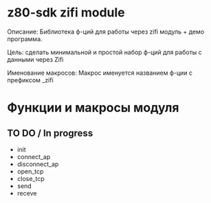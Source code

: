 # z80-sdk zifi module

Описание: Библиотека ф-ций для работы через zifi модуль + демо программа.

Цель: сделать минимальной и простой набор ф-ций для работы с данными через Zifi

Именование макросов: Макрос именуется названием ф-ции с префиксом _zifi


# Функции и макросы модуля

## TO DO / In progress

- init	
- connect_ap	
- disconnect_ap	
- open_tcp
- close_tcp
- send
- receve



